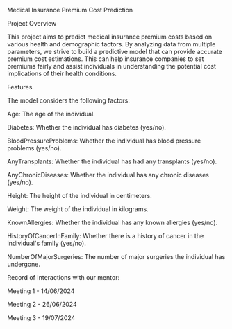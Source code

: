 Medical Insurance Premium Cost Prediction

Project Overview

This project aims to predict medical insurance premium costs based on various health and demographic factors. By analyzing data from multiple parameters, we strive to build a predictive model that can provide accurate premium cost estimations. This can help insurance companies to set premiums fairly and assist individuals in understanding the potential cost implications of their health conditions.

Features

The model considers the following factors:

Age: The age of the individual.

Diabetes: Whether the individual has diabetes (yes/no).

BloodPressureProblems: Whether the individual has blood pressure problems (yes/no).

AnyTransplants: Whether the individual has had any transplants (yes/no).

AnyChronicDiseases: Whether the individual has any chronic diseases (yes/no).

Height: The height of the individual in centimeters.

Weight: The weight of the individual in kilograms.

KnownAllergies: Whether the individual has any known allergies (yes/no).

HistoryOfCancerInFamily: Whether there is a history of cancer in the individual's family (yes/no).

NumberOfMajorSurgeries: The number of major surgeries the individual has undergone.


Record of Interactions with our mentor:

Meeting 1 - 14/06/2024

Meeting 2 - 26/06/2024

Meeting 3 - 19/07/2024
